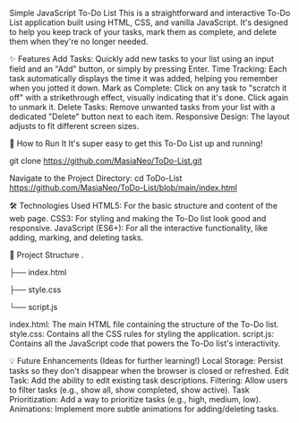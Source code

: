 Simple JavaScript To-Do List
This is a straightforward and interactive To-Do List application built using HTML, CSS, and vanilla JavaScript. It's designed to help you keep track of your tasks, mark them as complete, and delete them when they're no longer needed.

✨ Features
Add Tasks: Quickly add new tasks to your list using an input field and an "Add" button, or simply by pressing Enter.
Time Tracking: Each task automatically displays the time it was added, helping you remember when you jotted it down.
Mark as Complete: Click on any task to "scratch it off" with a strikethrough effect, visually indicating that it's done. Click again to unmark it.
Delete Tasks: Remove unwanted tasks from your list with a dedicated "Delete" button next to each item.
Responsive Design: The layout adjusts to fit different screen sizes.

🚀 How to Run It
It's super easy to get this To-Do List up and running!

git clone https://github.com/MasiaNeo/ToDo-List.git

Navigate to the Project Directory:
cd ToDo-List
https://github.com/MasiaNeo/ToDo-List/blob/main/index.html

🛠️ Technologies Used
HTML5: For the basic structure and content of the web page.
CSS3: For styling and making the To-Do list look good and responsive.
JavaScript (ES6+): For all the interactive functionality, like adding, marking, and deleting tasks.

📂 Project Structure
.

├── index.html


├── style.css


└── script.js


index.html: The main HTML file containing the structure of the To-Do list.
style.css: Contains all the CSS rules for styling the application.
script.js: Contains all the JavaScript code that powers the To-Do list's interactivity.

💡 Future Enhancements (Ideas for further learning!)
Local Storage: Persist tasks so they don't disappear when the browser is closed or refreshed.
Edit Task: Add the ability to edit existing task descriptions.
Filtering: Allow users to filter tasks (e.g., show all, show completed, show active).
Task Prioritization: Add a way to prioritize tasks (e.g., high, medium, low).
Animations: Implement more subtle animations for adding/deleting tasks.
